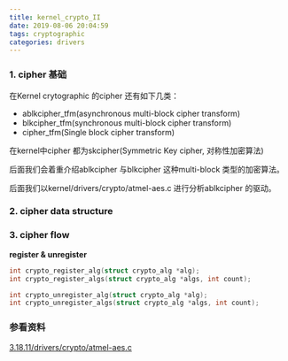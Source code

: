 ```yaml
---
title: kernel_crypto_II
date: 2019-08-06 20:04:59
tags: cryptographic
categories: drivers
---
```


### 1. cipher 基础
在Kernel crytographic 的cipher 还有如下几类：
- ablkcipher_tfm(asynchronous multi-block cipher transform)  
- blkcipher_tfm(synchronous multi-block cipher transform)   
- cipher_tfm(Single block cipher transform)

在kernel中cipher 都为skcipher(Symmetric Key cipher, 对称性加密算法)
<!--more-->

后面我们会着重介绍ablkcipher 与blkcipher 这种multi-block 类型的加密算法。

后面我们以kernel/drivers/crypto/atmel-aes.c 进行分析ablkcipher 的驱动。

### 2. cipher data structure

### 3. cipher flow

__register & unregister__
```c
int crypto_register_alg(struct crypto_alg *alg);
int crypto_register_algs(struct crypto_alg *algs, int count);

int crypto_unregister_alg(struct crypto_alg *alg);
int crypto_unregister_algs(struct crypto_alg *algs, int count);
```

### 参看资料

[3.18.11/drivers/crypto/atmel-aes.c](https://elixir.bootlin.com/linux/v3.18.11/source/drivers/crypto/atmel-aes.c)